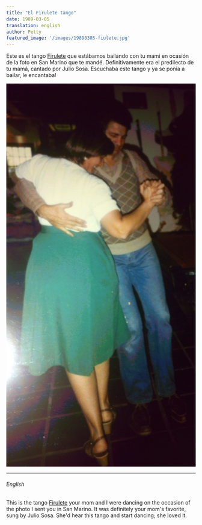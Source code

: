 ```yaml
---
title: "El Firulete tango"
date: 1989-03-05
translation: english
author: Petty
featured_image: '/images/19890305-fiulete.jpg'
---
```


Este es el tango [Firulete](https://youtu.be/-E6qsdZgYDY) que estábamos bailando con tu mami en ocasión de la foto en San Marino que te mandé. Definitivamente era el predilecto de tu mamá, cantado por Julio Sosa. Escuchaba este tango y ya se ponía a bailar, le encantaba!

![](/images/19890305-fiulete.jpg)

---

###### English

This is the tango [Firulete](https://youtu.be/-E6qsdZgYDY) your mom and I were dancing on the occasion of the photo I sent you in San Marino. It was definitely your mom's favorite, sung by Julio Sosa. She'd hear this tango and start dancing; she loved it.